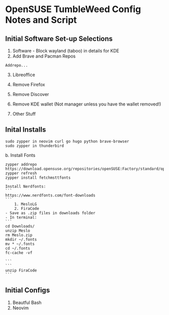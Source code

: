 # OpenSUSE TumbleWeed Config Notes and Script

## Initial Software Set-up Selections
1. Software - Block wayland (taboo) in details for KDE
2. Add Brave and Pacman Repos
```
Addrepo...
```
3. Libreoffice

6. Remove Firefox
7. Remove Discover
8. Remove KDE wallet (Not manager unless you have the wallet removed!)
9. Other Stuff


## Inital Installs
```
sudo zypper in neovim curl go hugo python brave-browser
sudo zypper in thunderbird

```
b. Install Fonts
```
zypper addrepo https://download.opensuse.org/repositories/openSUSE:Factory/standard/openSUSE:Factory.repo
zypper refresh
zypper install fetchmsttfonts
```
    Install Nerdfonts:
    ```
    https://www.nerdfonts.com/font-downloads
    ```
        1. MesloLG
        2. FiraCode
    - Save as .zip files in downloads folder
    - In terminal:
    ```
    cd Downloads/
    unzip Meslo
    rm Meslo.zip
    mkdir ~/.fonts
    mv * ~/.fonts
    cd ~/.fonts
    fc-cache -vf
    
    ```
    ```    
    unzip FiraCode
    ```

## Initial Configs
1. Beautful Bash
2. Neovim


##
